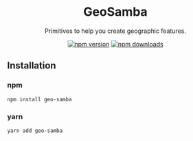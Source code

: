 <div align="center">
  <h1>GeoSamba</h1>
  <p>Primitives to help you create geographic features.</p>
  
  [![npm version](https://badgen.net/npm/v/geo-samba)](https://www.npmjs.com/package/geo-samba)
  [![npm downloads](https://badgen.net/npm/dm/geo-samba)](https://www.npmjs.com/geo-samba)
</div>


## Installation
 ### npm
    npm install geo-samba 
 ### yarn
    yarn add geo-samba